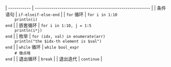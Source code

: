 
| ----------- | -------------------------------------------------------- |
| 条件语句     | `if-elseif-else-end`                                     |
| `for` 循环   | `for i in 1:10`<br>`    println(i)`<br>`end`             |
| 嵌套循环     | `for i in 1:10, j = 1:5`<br>`    println(i*j)`<br>`end`  |
| 枚举         | `for (idx, val) in enumerate(arr)`<br>`    println("the $idx-th element is $val")`<br>`end` |
| `while` 循环 | `while bool_expr`<br>`    # 做点啥`<br>`end`             |
| 退出循环     | `break`                                                  |
| 退出迭代     | `continue`                                               |